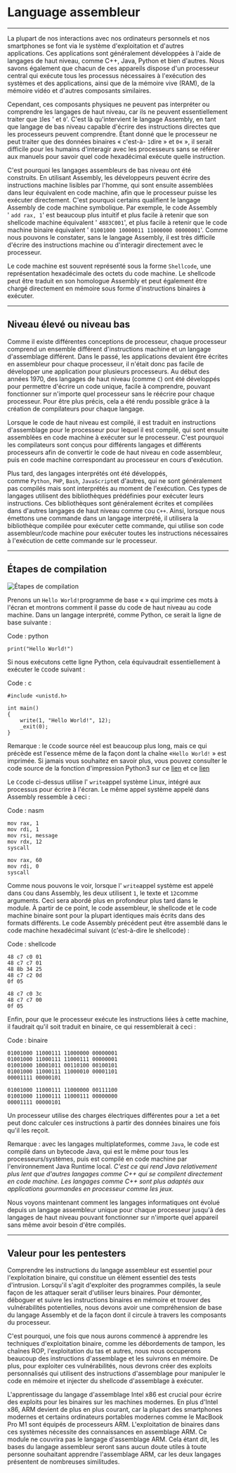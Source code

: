 Language assembleur
====================

* * * * *

La plupart de nos interactions avec nos ordinateurs personnels et nos smartphones se font via le système d'exploitation et d'autres applications. Ces applications sont généralement développées à l'aide de langages de haut niveau, comme C++, Java, Python et bien d'autres. Nous savons également que chacun de ces appareils dispose d'un processeur central qui exécute tous les processus nécessaires à l'exécution des systèmes et des applications, ainsi que de la mémoire vive (RAM), de la mémoire vidéo et d'autres composants similaires.

Cependant, ces composants physiques ne peuvent pas interpréter ou comprendre les langages de haut niveau, car ils ne peuvent essentiellement traiter que `1`les ' et `0`'. C'est là qu'intervient le langage Assembly, en tant que langage de bas niveau capable d'écrire des instructions directes que les processeurs peuvent comprendre. Étant donné que le processeur ne peut traiter que des données binaires « c'est-à- `1`dire » et `0`« », il serait difficile pour les humains d'interagir avec les processeurs sans se référer aux manuels pour savoir quel code hexadécimal exécute quelle instruction.

C'est pourquoi les langages assembleurs de bas niveau ont été construits. En utilisant Assembly, les développeurs peuvent écrire des instructions machine lisibles par l'homme, qui sont ensuite assemblées dans leur équivalent en code machine, afin que le processeur puisse les exécuter directement. C'est pourquoi certains qualifient le langage Assembly de code machine symbolique. Par exemple, le code Assembly ' `add rax, 1`' est beaucoup plus intuitif et plus facile à retenir que son shellcode machine équivalent ' `4883C001`', et plus facile à retenir que le code machine binaire équivalent ' `01001000 10000011 11000000 00000001`'. Comme nous pouvons le constater, sans le langage Assembly, il est très difficile d'écrire des instructions machine ou d'interagir directement avec le processeur.

Le code machine est souvent représenté sous la forme `Shellcode`, une représentation hexadécimale des octets du code machine. Le shellcode peut être traduit en son homologue Assembly et peut également être chargé directement en mémoire sous forme d'instructions binaires à exécuter.

* * * * *

Niveau élevé ou niveau bas
--------------------------

Comme il existe différentes conceptions de processeur, chaque processeur comprend un ensemble différent d'instructions machine et un langage d'assemblage différent. Dans le passé, les applications devaient être écrites en assembleur pour chaque processeur, il n'était donc pas facile de développer une application pour plusieurs processeurs. Au début des années 1970, des langages de haut niveau (comme `C`) ont été développés pour permettre d'écrire un code unique, facile à comprendre, pouvant fonctionner sur n'importe quel processeur sans le réécrire pour chaque processeur. Pour être plus précis, cela a été rendu possible grâce à la création de compilateurs pour chaque langage.

Lorsque le code de haut niveau est compilé, il est traduit en instructions d'assemblage pour le processeur pour lequel il est compilé, qui sont ensuite assemblées en code machine à exécuter sur le processeur. C'est pourquoi les compilateurs sont conçus pour différents langages et différents processeurs afin de convertir le code de haut niveau en code assembleur, puis en code machine correspondant au processeur en cours d'exécution.

Plus tard, des langages interprétés ont été développés, comme `Python`, `PHP`, `Bash`, `JavaScript`et d'autres, qui ne sont généralement pas compilés mais sont interprétés au moment de l'exécution. Ces types de langages utilisent des bibliothèques prédéfinies pour exécuter leurs instructions. Ces bibliothèques sont généralement écrites et compilées dans d'autres langages de haut niveau comme `C`ou `C++`. Ainsi, lorsque nous émettons une commande dans un langage interprété, il utilisera la bibliothèque compilée pour exécuter cette commande, qui utilise son code assembleur/code machine pour exécuter toutes les instructions nécessaires à l'exécution de cette commande sur le processeur.

* * * * *

Étapes de compilation
---------------------

![Étapes de compilation](https://academy.hackthebox.com/storage/modules/85/assembly_Compilation_Stages_1.jpg)

Prenons un `Hello World!`programme de base « » qui imprime ces mots à l'écran et montrons comment il passe du code de haut niveau au code machine. Dans un langage interprété, comme Python, ce serait la ligne de base suivante :

Code : python

```
print("Hello World!")

```

Si nous exécutons cette ligne Python, cela équivaudrait essentiellement à exécuter le `C`code suivant :

Code : c

```
#include <unistd.h>

int main()
{
    write(1, "Hello World!", 12);
    _exit(0);
}

```

Remarque : le `C`code source réel est beaucoup plus long, mais ce qui précède est l'essence même de la façon dont la chaîne «`Hello World!` » est imprimée. Si jamais vous souhaitez en savoir plus, vous pouvez consulter le code source de la fonction d'impression Python3 sur ce [lien](https://github.com/python/cpython/blob/0332e569c12d3dc97171546c6dc10e42c27de34b/Python/bltinmodule.c#L1829) et ce [lien](https://github.com/python/cpython/blob/9975cc5008c795e069ce11e2dbed2110cc12e74e/Objects/fileobject.c#L119)

Le `C`code ci-dessus utilise l' `write`appel système Linux, intégré aux processus pour écrire à l'écran. Le même appel système appelé dans Assembly ressemble à ceci :

Code : nasm

```
mov rax, 1
mov rdi, 1
mov rsi, message
mov rdx, 12
syscall

mov rax, 60
mov rdi, 0
syscall

```

Comme nous pouvons le voir, lorsque l' `write`appel système est appelé dans `C`ou dans Assembly, les deux utilisent `1`, le texte et `12`comme arguments. Ceci sera abordé plus en profondeur plus tard dans le module. À partir de ce point, le code assembleur, le shellcode et le code machine binaire sont pour la plupart identiques mais écrits dans des formats différents. Le code Assembly précédent peut être assemblé dans le code machine hexadécimal suivant (c'est-à-dire le shellcode) :

Code : shellcode

```
48 c7 c0 01
48 c7 c7 01
48 8b 34 25
48 c7 c2 0d
0f 05

48 c7 c0 3c
48 c7 c7 00
0f 05

```

Enfin, pour que le processeur exécute les instructions liées à cette machine, il faudrait qu'il soit traduit en binaire, ce qui ressemblerait à ceci :

Code : binaire

```
01001000 11000111 11000000 00000001
01001000 11000111 11000111 00000001
01001000 10001011 00110100 00100101
01001000 11000111 11000010 00001101
00001111 00000101

01001000 11000111 11000000 00111100
01001000 11000111 11000111 00000000
00001111 00000101

```

Un processeur utilise des charges électriques différentes pour a `1`et a `0`et peut donc calculer ces instructions à partir des données binaires une fois qu'il les reçoit.

Remarque : avec les langages multiplateformes, comme `Java`, le code est compilé dans un bytecode Java, qui est le même pour tous les processeurs/systèmes, puis est compilé en code machine par l'environnement Java Runtime local. *C'est ce qui rend Java relativement plus lent que d'autres langages comme C++ qui se compilent directement en code machine. Les langages comme C++ sont plus adaptés aux applications gourmandes en processeur comme les jeux.*

Nous voyons maintenant comment les langages informatiques ont évolué depuis un langage assembleur unique pour chaque processeur jusqu'à des langages de haut niveau pouvant fonctionner sur n'importe quel appareil sans même avoir besoin d'être compilés.

* * * * *

Valeur pour les pentesters
--------------------------

Comprendre les instructions du langage assembleur est essentiel pour l'exploitation binaire, qui constitue un élément essentiel des tests d'intrusion. Lorsqu'il s'agit d'exploiter des programmes compilés, la seule façon de les attaquer serait d'utiliser leurs binaires. Pour démonter, déboguer et suivre les instructions binaires en mémoire et trouver des vulnérabilités potentielles, nous devons avoir une compréhension de base du langage Assembly et de la façon dont il circule à travers les composants du processeur.

C'est pourquoi, une fois que nous aurons commencé à apprendre les techniques d'exploitation binaire, comme les débordements de tampon, les chaînes ROP, l'exploitation du tas et autres, nous nous occuperons beaucoup des instructions d'assemblage et les suivrons en mémoire. De plus, pour exploiter ces vulnérabilités, nous devrons créer des exploits personnalisés qui utilisent des instructions d'assemblage pour manipuler le code en mémoire et injecter du shellcode d'assemblage à exécuter.

L'apprentissage du langage d'assemblage Intel x86 est crucial pour écrire des exploits pour les binaires sur les machines modernes. En plus d'Intel x86, ARM devient de plus en plus courant, car la plupart des smartphones modernes et certains ordinateurs portables modernes comme le MacBook Pro M1 sont équipés de processeurs ARM. L'exploitation de binaires dans ces systèmes nécessite des connaissances en assemblage ARM. Ce module ne couvrira pas le langage d'assemblage ARM. Cela étant dit, les bases du langage assembleur seront sans aucun doute utiles à toute personne souhaitant apprendre l'assemblage ARM, car les deux langages présentent de nombreuses similitudes.